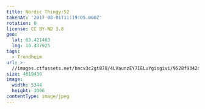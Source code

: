 ```yaml
---
title: Nordic Thingy:52
takenAt: '2017-08-01T11:19:05.000Z'
rotation: 0
license: CC BY-ND 3.0
geo:
  lat: 63.421463
  lng: 10.437925
tags:
  - Trondheim
url: >-
  //images.ctfassets.net/bncv3c2gt878/4LVaunzEY7IELuYgisgivi/9528f9342d6926b485ce12ee909b54da/nordic-thingy52_36271046811_o
size: 4619436
image:
  width: 5344
  height: 3006
contentType: image/jpeg
---
```



